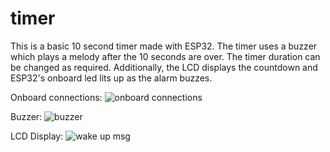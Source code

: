 # timer
This is a basic 10 second timer made with ESP32.
The timer uses a buzzer which plays a melody after the 10 seconds are over. The timer duration can be changed as required.
Additionally, the LCD displays the countdown and ESP32's onboard led lits up as the alarm buzzes.

Onboard connections: 
![onboard connections](https://github.com/advika-kharat/timer/assets/113823788/02be4f6b-4c29-4fe9-9a7c-0e5b77701ab9)

Buzzer:
![buzzer](https://github.com/advika-kharat/timer/assets/113823788/9321aebf-6494-481a-8065-97b148b38351)

LCD Display:
![wake up msg](https://github.com/advika-kharat/timer/assets/113823788/872d773b-2625-4765-8303-aa5983ce2efd)
